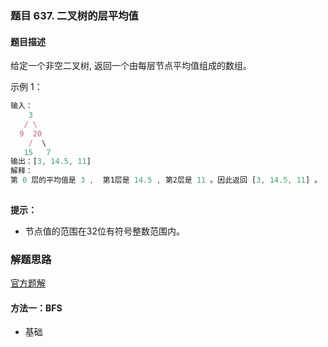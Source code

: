### 题目 637. 二叉树的层平均值
#### 题目描述
给定一个非空二叉树, 返回一个由每层节点平均值组成的数组。

示例 1：

```js
输入：
    3
   / \
  9  20
    /  \
   15   7
输出：[3, 14.5, 11]
解释：
第 0 层的平均值是 3 ,  第1层是 14.5 , 第2层是 11 。因此返回 [3, 14.5, 11] 。
 
```

**提示：**

- 节点值的范围在32位有符号整数范围内。


### 解题思路
[官方题解](https://leetcode-cn.com/problems/average-of-levels-in-binary-tree/solution/er-cha-shu-de-ceng-ping-jun-zhi-by-leetcode-soluti/)
#### 方法一：BFS 
- 基础